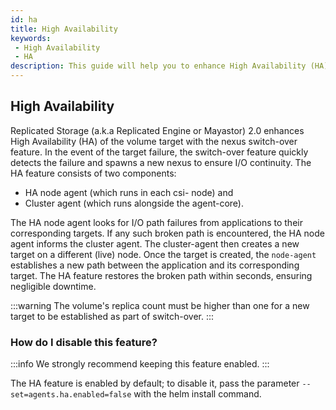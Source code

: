 ```yaml
---
id: ha
title: High Availability
keywords:
 - High Availability
 - HA
description: This guide will help you to enhance High Availability (HA) of the volume target with the nexus switch-over feature.
---
```

## High Availability 

Replicated Storage (a.k.a Replicated Engine or Mayastor) 2.0 enhances High Availability (HA) of the volume target with the nexus switch-over feature. In the event of the target failure, the switch-over feature quickly detects the failure and spawns a new nexus to ensure I/O continuity.
The HA feature consists of two components:
- HA node agent (which runs in each csi- node) and
- Cluster agent (which runs alongside the agent-core).

The HA node agent looks for I/O path failures from applications to their corresponding targets. If any such broken path is encountered, the HA node agent informs the cluster agent. The cluster-agent then creates a new target on a different (live) node. Once the target is created, the `node-agent` establishes a new path between the application and its corresponding target. The HA feature restores the broken path within seconds, ensuring negligible downtime. 

:::warning
The volume's replica count must be higher than one for a new target to be established as part of switch-over.
:::

### How do I disable this feature? 

:::info
We strongly recommend keeping this feature enabled.
:::

The HA feature is enabled by default; to disable it, pass the parameter `--set=agents.ha.enabled=false` with the helm install command.